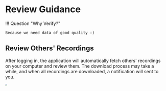 # Review Guidance

!!! Question "Why Verify?"

    Because we need data of good quality :)

## Review Others' Recordings

After logging in, the application will automatically fetch others' recordings on your computer and review them. The download process may take a while, and when all recordings are downloaded, a notification will sent to you.

<img src="../assets/iShot_2024-09-04_21.49.45.png" style="zoom:30%;" />
